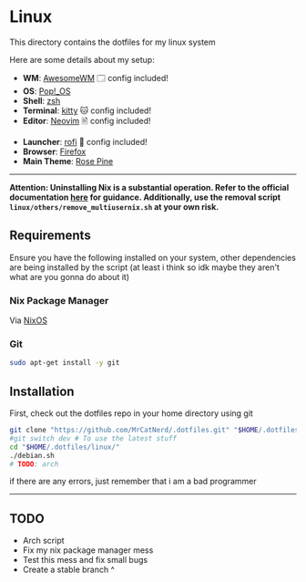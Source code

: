 # Linux

This directory contains the dotfiles for my linux system


Here are some details about my setup:

+ **WM**: [AwesomeWM](https://github.com/awesomeWM/awesome/) 🗔 config included!
+ **OS**: [Pop!_OS](https://pop.system76.com/)
+ **Shell**: [zsh](https://wiki.archlinux.org/index.php/Zsh/)
+ **Terminal**: [kitty](https://github.com/kovidgoyal/kitty/) 🐱 config included!
+ **Editor**: [Neovim](https://github.com/neovim/neovim/) 🖹 config included!
<!-- + **File Manager**: [Thunar](https://git.xfce.org/xfce/thunar/) -->
+ **Launcher**: [rofi](https://github.com/davatorium/rofi/) 🚀 config included!
+ **Browser**: [Firefox](https://www.mozilla.org/en-US/firefox/) <!-- TODO: add config (maybe) -->
+ **Main Theme**: [Rose Pine](https://rosepinetheme.com/)

---

**Attention: Uninstalling Nix is a substantial operation. Refer to the official documentation [here](https://nixos.org/manual/nix/stable/installation/uninstall) for guidance. Additionally, use the removal script `linux/others/remove_multiusernix.sh` at your own risk.** <!-- totally not ChatGPT -->

## Requirements

Ensure you have the following installed on your system,
other dependencies are being installed by the script (at least i think so idk maybe they aren't what are you gonna do about it)

### Nix Package Manager
Via [NixOS](https://nixos.org/download)


### Git

```sh
sudo apt-get install -y git
```

## Installation

First, check out the dotfiles repo in your home directory using git

```sh
git clone "https://github.com/MrCatNerd/.dotfiles.git" "$HOME/.dotfiles/"
#git switch dev # To use the latest stuff
cd "$HOME/.dotfiles/linux/"
./debian.sh
# TODO: arch
```

if there are any errors, just remember that i am a bad programmer

---

## TODO

- Arch script
- Fix my nix package manager mess
- Test this mess and fix small bugs
- Create a stable branch ^

